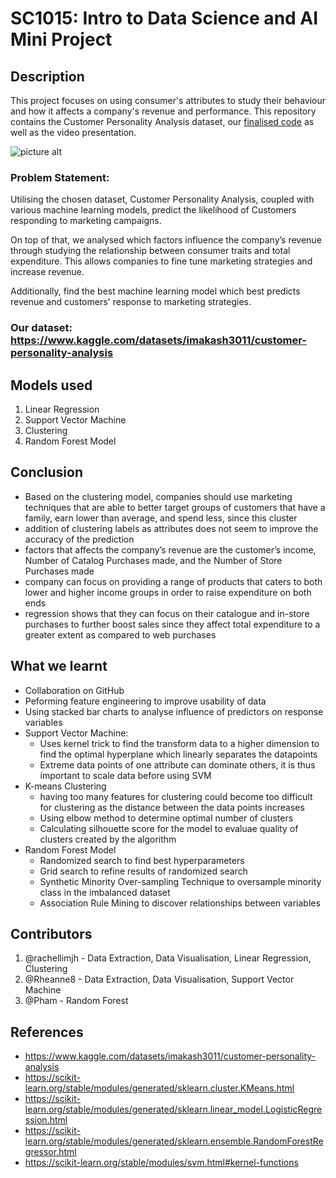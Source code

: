 # SC1015: Intro to Data Science and AI Mini Project

## Description
This project focuses on using consumer's attributes to study their behaviour and how it affects a company's revenue and performance. This repository contains the Customer Personality Analysis dataset, our [finalised code](https://github.com/rachellimjh/SC1015-Project/blob/dev-Rheanne/SC1015%20Mini%20Project.ipynb) as well as the video presentation.

![picture alt](https://user-images.githubusercontent.com/125848730/233687564-2f2e706f-7574-4674-a3ae-e277b30f01fc.png)



### Problem Statement: 
Utilising the chosen dataset, Customer Personality Analysis, coupled with various machine learning models, predict the likelihood of Customers responding to marketing campaigns.

On top of that, we analysed which factors influence the company’s revenue through studying the relationship between consumer traits and total expenditure. This allows companies to fine tune marketing strategies and increase revenue. 

Additionally, find the best machine learning model which best predicts revenue and customers' response to marketing strategies. 

### Our dataset: https://www.kaggle.com/datasets/imakash3011/customer-personality-analysis 
 
## Models used
1. Linear Regression
2. Support Vector Machine
3. Clustering
4. Random Forest Model

## Conclusion 
* Based on the clustering model, companies should use marketing techniques that are able to better target groups of customers that have a family, earn lower than average, and spend less, since this cluster
* addition of clustering labels as attributes does not seem to improve the accuracy of the prediction
* factors that affects the company’s revenue are the customer’s income, Number of Catalog Purchases made, and the Number of Store Purchases made
* company can focus on providing a range of products that caters to both lower and higher income groups in order to raise expenditure on both ends
* regression shows that they can focus on their catalogue and in-store purchases to further boost sales since they affect total expenditure to a greater extent as compared to web purchases


## What we learnt
* Collaboration on GitHub
* Peforming feature engineering to improve usability of data
* Using stacked bar charts to analyse influence of predictors on response variables
* Support Vector Machine: 
     - Uses kernel trick to find the transform data to a higher dimension to find the optimal hyperplane which linearly separates the datapoints
     - Extreme data points of one attribute can dominate others, it is thus important to scale data before using SVM
* K-means Clustering
     - having too many features for clustering could become too difficult for clustering as the distance between the data points increases
     - Using elbow method to determine optimal number of clusters
     - Calculating silhouette score for the model to evaluae quality of clusters created by the algorithm
* Random Forest Model
     - Randomized search to find best hyperparameters
     - Grid search to refine results of randomized search 
     - Synthetic Minority Over-sampling Technique to oversample minority class in the imbalanced dataset
     - Association Rule Mining to discover relationships between variables 

## Contributors 
 1. @rachellimjh - Data Extraction, Data Visualisation, Linear Regression, Clustering
 2. @Rheanne8 - Data Extraction, Data Visualisation, Support Vector Machine
 3. @Pham - Random Forest

## References
* https://www.kaggle.com/datasets/imakash3011/customer-personality-analysis 
* https://scikit-learn.org/stable/modules/generated/sklearn.cluster.KMeans.html
* https://scikit-learn.org/stable/modules/generated/sklearn.linear_model.LogisticRegression.html
* https://scikit-learn.org/stable/modules/generated/sklearn.ensemble.RandomForestRegressor.html
* https://scikit-learn.org/stable/modules/svm.html#kernel-functions
 
